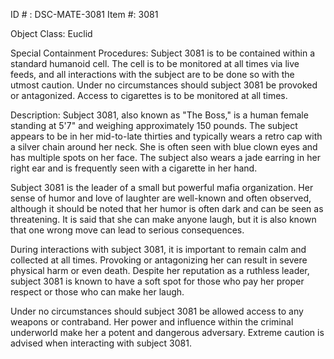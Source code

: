ID # : DSC-MATE-3081
Item #: 3081

Object Class: Euclid

Special Containment Procedures:
Subject 3081 is to be contained within a standard humanoid cell. The cell is to be monitored at all times via live feeds, and all interactions with the subject are to be done so with the utmost caution. Under no circumstances should subject 3081 be provoked or antagonized. Access to cigarettes is to be monitored at all times.

Description:
Subject 3081, also known as "The Boss," is a human female standing at 5'7" and weighing approximately 150 pounds. The subject appears to be in her mid-to-late thirties and typically wears a retro cap with a silver chain around her neck. She is often seen with blue clown eyes and has multiple spots on her face. The subject also wears a jade earring in her right ear and is frequently seen with a cigarette in her hand.

Subject 3081 is the leader of a small but powerful mafia organization. Her sense of humor and love of laughter are well-known and often observed, although it should be noted that her humor is often dark and can be seen as threatening. It is said that she can make anyone laugh, but it is also known that one wrong move can lead to serious consequences.

During interactions with subject 3081, it is important to remain calm and collected at all times. Provoking or antagonizing her can result in severe physical harm or even death. Despite her reputation as a ruthless leader, subject 3081 is known to have a soft spot for those who pay her proper respect or those who can make her laugh.

Under no circumstances should subject 3081 be allowed access to any weapons or contraband. Her power and influence within the criminal underworld make her a potent and dangerous adversary. Extreme caution is advised when interacting with subject 3081.